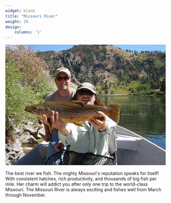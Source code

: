 ```yaml
---
widget: blank
title: "Missouri River"
weight: 20
design:
    columns: '1'
---
```


![Missouri River](images/missouri-river.jpg)

The best river we fish. The mighty Missouri's reputation speaks for itself! With consistent hatches, rich productivity, and thousands of big fish per mile. Her charm will addict you after only one trip to the world-class Missouri. The Missouri River is always exciting and fishes well from March through November.
